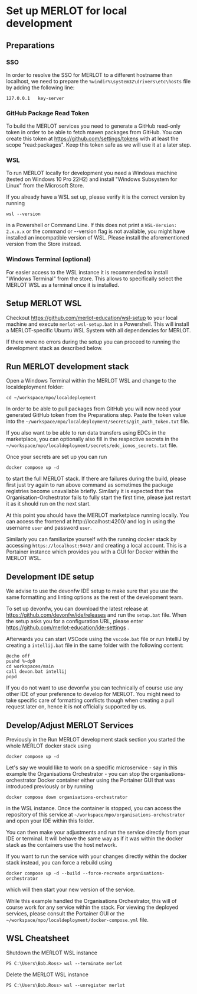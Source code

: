 # Set up MERLOT for local development

## Preparations
### SSO
In order to resolve the SSO for MERLOT to a different hostname than localhost, we need to prepare the `%windir%\system32\drivers\etc\hosts` file by adding the following line:

    127.0.0.1	key-server

### GitHub Package Read Token

To build the MERLOT services you need to generate a GitHub read-only token in order to be able to fetch maven packages from 
GitHub. You can create this token at https://github.com/settings/tokens with at least the scope "read:packages".
Keep this token safe as we will use it at a later step.

### WSL
To run MERLOT locally for development you need a Windows machine (tested on Windows 10 Pro 22H2) and install "Windows Subsystem for Linux" from the Microsoft Store.

If you already have a WSL set up, please verify it is the correct version by running

    wsl --version

in a Powershell or Command Line. If this does not print a `WSL-Version: 2.x.x.x` or the command or --version flag is not available, you might have installed an incompatible version of WSL. Please install the aforementioned version from the Store instead.

### Windows Terminal (optional)
For easier access to the WSL instance it is recommended to install "Windows Terminal" from the store. This allows to specifically select the MERLOT WSL as a terminal once it is installed.

## Setup MERLOT WSL

Checkout https://github.com/merlot-education/wsl-setup to your local machine and execute `merlot-wsl-setup.bat` in a Powershell.
This will install a MERLOT-specific Ubuntu WSL System with all dependencies for MERLOT.

If there were no errors during the setup you can proceed to running the development stack as described below.

## Run MERLOT development stack

Open a Windows Terminal within the MERLOT WSL and change to the localdeployment folder:

    cd ~/workspace/mpo/localdeployment

In order to be able to pull packages from GitHub you will now need your generated GitHub token from the Preparations step.
Paste the token value into the `~/workspace/mpo/localdeployment/secrets/git_auth_token.txt` file.

If you also want to be able to run data transfers using EDCs in the marketplace, you can optionally also fill in the respective secrets in the `~/workspace/mpo/localdeployment/secrets/edc_ionos_secrets.txt` file.

Once your secrets are set up you can run

    docker compose up -d

to start the full MERLOT stack. If there are failures during the build, please first just try again to run above command as sometimes the package registries become unavailable briefly. Similarly it is expected that the Organisation-Orchestrator fails to fully start the first time, please just restart it as it should run on the next start.

At this point you should have the MERLOT marketplace running locally. You can access the frontend at http://localhost:4200/ and log in using the username `user` and password `user`.

Similarly you can familiarize yourself with the running docker stack by accessing `https://localhost:9443/` and creating a local account. This is a Portainer instance which provides you with a GUI for Docker within the MERLOT WSL.

## Development IDE setup

We advise to use the devonfw IDE setup to make sure that you use the same formatting and linting options as the rest of the development team.

To set up devonfw, you can download the latest release at https://github.com/devonfw/ide/releases and run the `setup.bat` file. When the setup asks you for a configuration URL, please enter https://github.com/merlot-education/ide-settings .

Afterwards you can start VSCode using the `vscode.bat` file or run IntelliJ by creating a `intellij.bat` file in the same folder with the following content:

    @echo off
    pushd %~dp0
    cd workspaces/main
    call devon.bat intellij
    popd

If you do not want to use devonfw you can technically of course use any other IDE of your preference to develop for MERLOT. You might need to take specific care of formatting conflicts though when creating a pull request later on, hence it is not officially supported by us.

## Develop/Adjust MERLOT Services

Previously in the Run MERLOT development stack section you started the whole MERLOT docker stack using 

    docker compose up -d

Let's say we would like to work on a specific microservice - say in this example the Organisations Orchestrator - you can stop the organisations-orchestrator Docker container either using the Portainer GUI that was introduced previously or by running 

    docker compose down organisations-orchestrator

in the WSL instance.
Once the container is stopped, you can access the repository of this service at `~/workspace/mpo/organisations-orchestrator` and open your IDE within this folder.

You can then make your adjustments and run the service directly from your IDE or terminal. It will behave the same way as if it was within the docker stack as the containers use the host network.

If you want to run the service with your changes directly within the docker stack instead, you can force a rebuild using

    docker compose up -d --build --force-recreate organisations-orchestrator

which will then start your new version of the service.

While this example handled the Organisations Orchestrator, this will of course work for any service within the stack. For viewing the deployed services, please consult the Portainer GUI or the `~/workspace/mpo/localdeployment/docker-compose.yml` file. 

## WSL Cheatsheet

Shutdown the MERLOT WSL instance
```
PS C:\Users\Bob.Ross> wsl --terminate merlot
```

Delete the MERLOT WSL instance
```
PS C:\Users\Bob.Ross> wsl --unregister merlot
```
